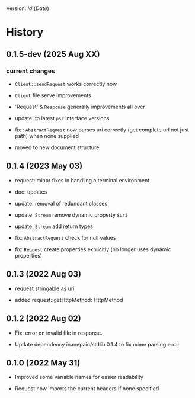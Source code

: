 # 

Version: $Id$ ($Date$)

# History

## 0.1.5-dev (2025 Aug XX)

### current changes

- `Client::sendRequest` works correctly now

- `Client` file serve improvements

- 'Request' & `Response` generally improvements all over

- update: to latest `psr` interface versions

- fix : `AbstractRequest` now parses uri correctly (get complete url not
  just path) when none supplied

- moved to new document structure

## 0.1.4 (2023 May 03)

- request: minor fixes in handling a terminal environment

- doc: updates

- update: removal of redundant classes

- update: `Stream` remove dynamic property `$uri`

- update: `Stream` add return types

- fix: `AbstractRequest` check for null values

- fix: `Request` create properties explicitly (no longer uses dynamic
  properties)

## 0.1.3 (2022 Aug 03)

- request stringable as uri

- added request::getHttpMethod: HttpMethod

## 0.1.2 (2022 Aug 02)

- Fix: error on invalid file in response.

- Update dependency inanepain/stdlib:0.1.4 to fix mime parsing error

## 0.1.0 (2022 May 31)

- Improved some variable names for easier readability

- Request now imports the current headers if none specified
